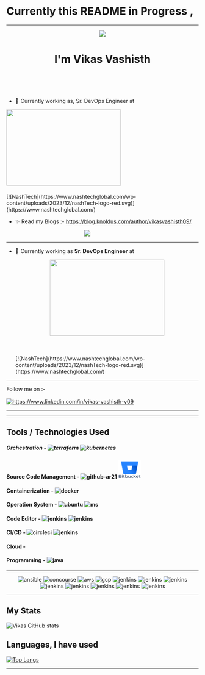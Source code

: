 # Currently this README in Progress , 
---

<p align="center">
<img src="https://user-images.githubusercontent.com/74038190/226190894-18e959ba-d458-4a94-ac44-790190f2a947.gif" width="500" align="">
</p>
<h1 align="center">I'm Vikas Vashisth</h1>
<br><br><br>



- 👀 Currently working as, Sr. DevOps Engineer at 
<img src="https://user-images.githubusercontent.com/74038190/212750672-2f3f2b50-c84f-4ed8-a60a-849ae69ff9df.gif" width="300" height="200">
<br><br>
[![NashTech](https://www.nashtechglobal.com/wp-content/uploads/2023/12/nashTech-logo-red.svg)](https://www.nashtechglobal.com/)

  
 <!-- , <img src="URL_of_DevOps_logo.svg" alt="devops" width="25" height="20"/> -->

- ✨ Read my Blogs :- https://blog.knoldus.com/author/vikasvashisth09/

 <img src="https://github.com/Anmol-Baranwal/Cool-GIFs-For-GitHub/assets/74038190/dad5d025-91c3-43b9-9a3d-1c9266f77cb7" width="300" align="right"> <br>



---
- 👀 Currently working as **Sr. DevOps Engineer** at 
  <p align="center">
    <img src="https://user-images.githubusercontent.com/74038190/212750672-2f3f2b50-c84f-4ed8-a60a-849ae69ff9df.gif" width="300" height="200">
  </p>
  <br><br>
  [![NashTech](https://www.nashtechglobal.com/wp-content/uploads/2023/12/nashTech-logo-red.svg)](https://www.nashtechglobal.com/)


---


<p align="left">

Follow me on :-

<a href="https://linkedin.com/in/vikas-vashisth-v09" target="blank"><img align="center" src="https://www.vectorlogo.zone/logos/linkedin/linkedin-icon.svg" alt="https://www.linkedin.com/in/vikas-vashisth-v09" height="30" width="40" /></a>



</p>

---
---
## Tools / Technologies Used

##### Orchestration - <img src="https://www.vectorlogo.zone/logos/terraformio/terraformio-icon.svg" alt="terraform" width="45" height="55"/>  <img src="https://www.vectorlogo.zone/logos/kubernetes/kubernetes-icon.svg" alt="kubernetes" width="55" height="55"/>



#### Source Code Management -   <img src="https://www.vectorlogo.zone/logos/github/github-icon.svg" alt="github-ar21" width="60" height="80"/>  <img src="https://raw.githubusercontent.com/devicons/devicon/ca28c779441053191ff11710fe24a9e6c23690d6/icons/bitbucket/bitbucket-original-wordmark.svg" alt ="bitbucket" width="60" height="50">

#### Containerization  - <img src="https://www.vectorlogo.zone/logos/docker/docker-icon.svg" alt="docker" width="60" height="50"/>



#### Operation System - <img src="https://www.vectorlogo.zone/logos/ubuntu/ubuntu-icon.svg" alt="ubuntu" width="60" height="80"/>   <img src="https://www.vectorlogo.zone/logos/microsoft/microsoft-icon.svg" alt="ms" width="60" height="80"/>



#### Code Editor - <img src="https://www.vectorlogo.zone/logos/visualstudio_code/visualstudio_code-icon.svg" alt="jenkins" width="45" height="55"/>   <img src="https://www.vectorlogo.zone/logos/vim/vim-icon.svg" alt="jenkins" width="45" height="55"/>


#### CI/CD - <img src="https://www.vectorlogo.zone/logos/circleci/circleci-icon.svg" alt="circleci" width="45" height="55"/>  <img src="https://www.vectorlogo.zone/logos/jenkins/jenkins-icon.svg" alt="jenkins" width="45" height="55"/>


#### Cloud - 

#### Programming -       <img src="https://www.vectorlogo.zone/logos/java/java-icon.svg" alt="java" width="45" height="55"/>
---

<p align="center">
      <img src="https://www.vectorlogo.zone/logos/ansible/ansible-icon.svg" alt="ansible" width="45" height="55"/>
      <img src="https://www.vectorlogo.zone/logos/concourse-ci/concourse-ci-icon.svg" alt="concourse" width="45" height="55"/>
      <img src="https://www.vectorlogo.zone/logos/amazon_aws/amazon_aws-icon.svg" alt="aws" width="45" height="55"/>
      <img src="https://www.vectorlogo.zone/logos/google_cloud/google_cloud-icon.svg" alt="gcp" width="45" height="55"/>
      <img src="https://www.vectorlogo.zone/logos/apache_kafka/apache_kafka-icon.svg" alt="jenkins" width="45" height="55"/> 
      <img src="https://www.vectorlogo.zone/logos/git-scm/git-scm-icon.svg" alt="jenkins" width="45" height="55"/>
      <img src="https://www.vectorlogo.zone/logos/github/github-icon.svg" alt="jenkins" width="45" height="55"/>
      <img src="https://www.vectorlogo.zone/logos/acer/acer-ar21.svg" alt="jenkins" width="45" height="55"/>
      <img src="https://www.vectorlogo.zone/logos/amazon_aws/amazon_aws-icon.svg" alt="jenkins" width="45" height="55"/>
      <img src="https://www.vectorlogo.zone/logos/apache/apache-icon.svg" alt="jenkins" width="45" height="55"/>
      <img src="https://www.vectorlogo.zone/logos/android/android-icon.svg" alt="jenkins" width="45" height="55"/>
      <img src="https://www.vectorlogo.zone/logos/w3_css/w3_css-icon.svg" alt="jenkins" width="45" height="55"/>

</p>


---
## My Stats

![Vikas GitHub stats](https://github-readme-stats.vercel.app/api?username=VikasVashisth&show_icons=true&theme=highcontrast)


## Languages, I have used

[![Top Langs](https://github-readme-stats.vercel.app/api/top-langs/?username=VikasVashisth&layout=compact)](https://github.com/VikasVashisth/github-readme-stats)

---
<!---
VikasVashisth/VikasVashisth is a ✨ special ✨ repository because its `README.md` (this file) appears on your GitHub profile.
You can click the Preview link to take a look at your changes.
--->
